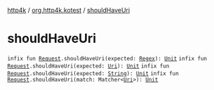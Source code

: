 [http4k](../index.md) / [org.http4k.kotest](index.md) / [shouldHaveUri](./should-have-uri.md)

# shouldHaveUri

`infix fun `[`Request`](../org.http4k.core/-request/index.md)`.shouldHaveUri(expected: `[`Regex`](https://kotlinlang.org/api/latest/jvm/stdlib/kotlin.text/-regex/index.html)`): `[`Unit`](https://kotlinlang.org/api/latest/jvm/stdlib/kotlin/-unit/index.html)
`infix fun `[`Request`](../org.http4k.core/-request/index.md)`.shouldHaveUri(expected: `[`Uri`](../org.http4k.core/-uri/index.md)`): `[`Unit`](https://kotlinlang.org/api/latest/jvm/stdlib/kotlin/-unit/index.html)
`infix fun `[`Request`](../org.http4k.core/-request/index.md)`.shouldHaveUri(expected: `[`String`](https://kotlinlang.org/api/latest/jvm/stdlib/kotlin/-string/index.html)`): `[`Unit`](https://kotlinlang.org/api/latest/jvm/stdlib/kotlin/-unit/index.html)
`infix fun `[`Request`](../org.http4k.core/-request/index.md)`.shouldHaveUri(match: Matcher<`[`Uri`](../org.http4k.core/-uri/index.md)`>): `[`Unit`](https://kotlinlang.org/api/latest/jvm/stdlib/kotlin/-unit/index.html)
